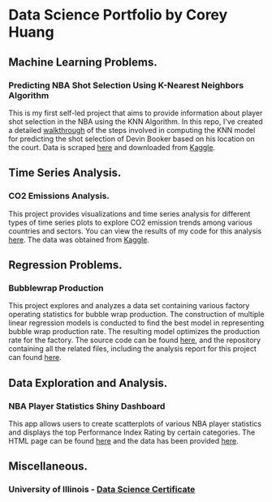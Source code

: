 # Data Science Portfolio by Corey Huang

## Machine Learning Problems.

### Predicting NBA Shot Selection Using K-Nearest Neighbors Algorithm

This is my first self-led project that aims to provide information about player shot selection in the NBA using the KNN Algorithm. In this repo, I've created a detailed [walkthrough](https://github.com/coreyzh2/coreyzh2/blob/main/Notebooks/NBA%20Shooting%20Score%20Analysis%20Project.ipynb) of the steps involved in computing the KNN model for predicting the shot selection of Devin Booker based on his location on the court. 
Data is scraped [here](https://www.mysportsfeeds.com/) and downloaded from [Kaggle](https://www.kaggle.com/datasets/wh0801/NBA-16-17-regular-season-shot-log.).

## Time Series Analysis.

### CO2 Emissions Analysis.

This project provides visualizations and time series analysis for different types of time series plots to explore CO2 emission trends among various countries and sectors. You can view the results of my code for this analysis [here](https://github.com/coreyzh2/coreyzh2/blob/main/Notebooks/co2emission_proj.ipynb). The data was obtained from [Kaggle](https://www.kaggle.com/datasets/saloni1712/co2-emissions).

## Regression Problems.

### Bubblewrap Production 

This project explores and analyzes a data set containing various factory operating statistics for bubble wrap production. The construction of multiple linear regression models is conducted to find the best model in representing bubble wrap production rate. The resulting model optimizes the production rate for the factory. The source code can be found [here](https://github.com/coreyzh2/coreyzh2/blob/main/Notebooks/BubblewrapProductionProject.Rmd), and the repository containing all the related files, including the analysis report for this project can found [here](https://github.com/coreyzh2/Bubblewrap_project/tree/main).

## Data Exploration and Analysis.

### NBA Player Statistics Shiny Dashboard

This app allows users to create scatterplots of various NBA player statistics and displays the top Performance Index Rating by certain categories. The HTML page can be found [here](https://coreyzh2.shinyapps.io/NBA_Shiny_Dashboard/) and the data has been provided [here](https://www.sports-reference.com/).

## Miscellaneous.

### University of Illinois - [Data Science Certificate](https://github.com/coreyzh2/coreyzh2/blob/main/Notebooks/DS%20Certificate%20Sp23%20-%20Corey%20Z%20Huang.pdf)


